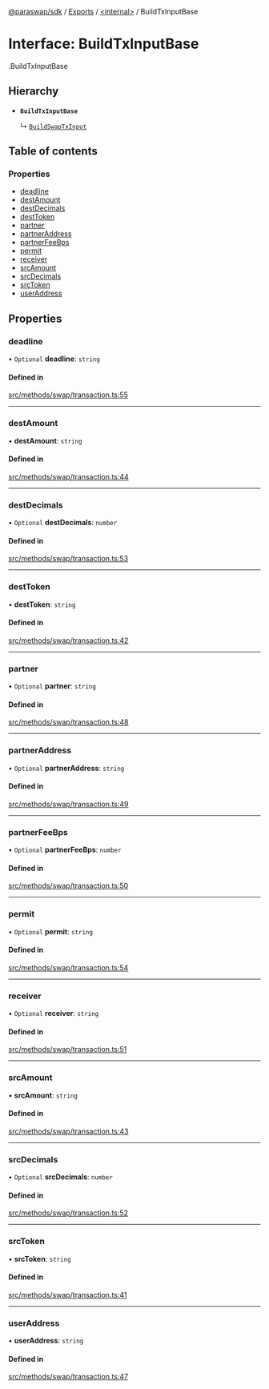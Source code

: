 [@paraswap/sdk](../README.md) / [Exports](../modules.md) / [<internal\>](../modules/internal_.md) / BuildTxInputBase

# Interface: BuildTxInputBase

[<internal>](../modules/internal_.md).BuildTxInputBase

## Hierarchy

- **`BuildTxInputBase`**

  ↳ [`BuildSwapTxInput`](BuildSwapTxInput.md)

## Table of contents

### Properties

- [deadline](internal_.BuildTxInputBase.md#deadline)
- [destAmount](internal_.BuildTxInputBase.md#destamount)
- [destDecimals](internal_.BuildTxInputBase.md#destdecimals)
- [destToken](internal_.BuildTxInputBase.md#desttoken)
- [partner](internal_.BuildTxInputBase.md#partner)
- [partnerAddress](internal_.BuildTxInputBase.md#partneraddress)
- [partnerFeeBps](internal_.BuildTxInputBase.md#partnerfeebps)
- [permit](internal_.BuildTxInputBase.md#permit)
- [receiver](internal_.BuildTxInputBase.md#receiver)
- [srcAmount](internal_.BuildTxInputBase.md#srcamount)
- [srcDecimals](internal_.BuildTxInputBase.md#srcdecimals)
- [srcToken](internal_.BuildTxInputBase.md#srctoken)
- [userAddress](internal_.BuildTxInputBase.md#useraddress)

## Properties

### deadline

• `Optional` **deadline**: `string`

#### Defined in

[src/methods/swap/transaction.ts:55](https://github.com/paraswap/paraswap-sdk-limit-orders/blob/feat/typedocs/src/methods/swap/transaction.ts#L55)

___

### destAmount

• **destAmount**: `string`

#### Defined in

[src/methods/swap/transaction.ts:44](https://github.com/paraswap/paraswap-sdk-limit-orders/blob/feat/typedocs/src/methods/swap/transaction.ts#L44)

___

### destDecimals

• `Optional` **destDecimals**: `number`

#### Defined in

[src/methods/swap/transaction.ts:53](https://github.com/paraswap/paraswap-sdk-limit-orders/blob/feat/typedocs/src/methods/swap/transaction.ts#L53)

___

### destToken

• **destToken**: `string`

#### Defined in

[src/methods/swap/transaction.ts:42](https://github.com/paraswap/paraswap-sdk-limit-orders/blob/feat/typedocs/src/methods/swap/transaction.ts#L42)

___

### partner

• `Optional` **partner**: `string`

#### Defined in

[src/methods/swap/transaction.ts:48](https://github.com/paraswap/paraswap-sdk-limit-orders/blob/feat/typedocs/src/methods/swap/transaction.ts#L48)

___

### partnerAddress

• `Optional` **partnerAddress**: `string`

#### Defined in

[src/methods/swap/transaction.ts:49](https://github.com/paraswap/paraswap-sdk-limit-orders/blob/feat/typedocs/src/methods/swap/transaction.ts#L49)

___

### partnerFeeBps

• `Optional` **partnerFeeBps**: `number`

#### Defined in

[src/methods/swap/transaction.ts:50](https://github.com/paraswap/paraswap-sdk-limit-orders/blob/feat/typedocs/src/methods/swap/transaction.ts#L50)

___

### permit

• `Optional` **permit**: `string`

#### Defined in

[src/methods/swap/transaction.ts:54](https://github.com/paraswap/paraswap-sdk-limit-orders/blob/feat/typedocs/src/methods/swap/transaction.ts#L54)

___

### receiver

• `Optional` **receiver**: `string`

#### Defined in

[src/methods/swap/transaction.ts:51](https://github.com/paraswap/paraswap-sdk-limit-orders/blob/feat/typedocs/src/methods/swap/transaction.ts#L51)

___

### srcAmount

• **srcAmount**: `string`

#### Defined in

[src/methods/swap/transaction.ts:43](https://github.com/paraswap/paraswap-sdk-limit-orders/blob/feat/typedocs/src/methods/swap/transaction.ts#L43)

___

### srcDecimals

• `Optional` **srcDecimals**: `number`

#### Defined in

[src/methods/swap/transaction.ts:52](https://github.com/paraswap/paraswap-sdk-limit-orders/blob/feat/typedocs/src/methods/swap/transaction.ts#L52)

___

### srcToken

• **srcToken**: `string`

#### Defined in

[src/methods/swap/transaction.ts:41](https://github.com/paraswap/paraswap-sdk-limit-orders/blob/feat/typedocs/src/methods/swap/transaction.ts#L41)

___

### userAddress

• **userAddress**: `string`

#### Defined in

[src/methods/swap/transaction.ts:47](https://github.com/paraswap/paraswap-sdk-limit-orders/blob/feat/typedocs/src/methods/swap/transaction.ts#L47)

